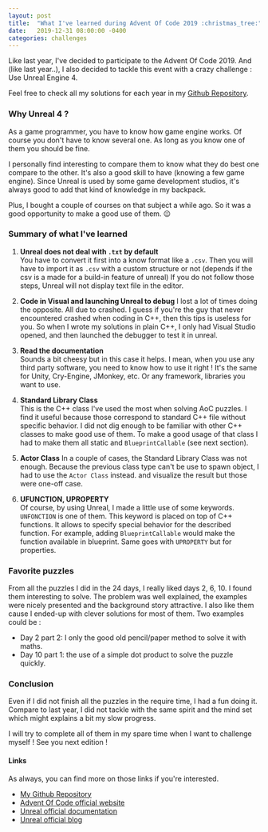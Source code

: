 ```yaml
---
layout: post
title:  "What I've learned during Advent Of Code 2019 :christmas_tree:"
date:   2019-12-31 08:00:00 -0400
categories: challenges
---
```


Like last year, I've decided to participate to the Advent Of Code 2019. 
And (like last year..), I also decided to tackle this event with a crazy challenge : Use Unreal Engine 4.

Feel free to check all my solutions for each year in my [Github Repository](https://github.com/Graygzou/advent-of-code-2019).

### Why Unreal 4 ?
As a game programmer, you have to know how game engine works. 
Of course you don't have to know several one. 
As long as you know one of them you should be fine.

I personally find interesting to compare them to know what they do best one compare to the other.
It's also a good skill to have (knowing a few game engine). 
Since Unreal is used by some game development studios, it's always good to add that kind of knowledge in my backpack.

Plus, I bought a couple of courses on that subject a while ago. 
So it was a good opportunity to make a good use of them. :wink:

### Summary of what I've learned
1. **Unreal does not deal with `.txt` by default**   
You have to convert it first into a know format like a `.csv`. 
Then you will have to import it as `.csv` with a custom structure or not 
(depends if the csv is a made for a build-in feature of unreal)
If you do not follow those steps, Unreal will not display text file in the editor.

2. **Code in Visual and launching Unreal to debug** 
I lost a lot of times doing the opposite. All due to crashed. 
I guess if you're the guy that never encountered crashed when coding in C++, then this tips is useless for you.
So when I wrote my solutions in plain C++, I only had Visual Studio opened, and then launched the debugger to test it in unreal.

3. **Read the documentation**   
Sounds a bit cheesy but in this case it helps. 
I mean, when you use any third party software, you need to know how to use it right !
It's the same for Unity, Cry-Engine, JMonkey, etc. Or any framework, libraries you want to use.

4. **Standard Library Class**   
This is the C++ class I've used the most when solving AoC puzzles. 
I find it useful because those correspond to standard C++ file without specific behavior.
I did not dig enough to be familiar with other C++ classes to make good use of them. 
To make a good usage of that class I had to make them all static and `BlueprintCallable` (see next section).   

5. **Actor Class**
In a couple of cases, the Standard Library Class was not enough. 
Because the previous class type can't be use to spawn object, I had to use the `Actor Class` instead. and visualize the result but those were one-off case.

6. **UFUNCTION, UPROPERTY**   
Of course, by using Unreal, I made a little use of some keywords. 
`UNFONCTION` is one of them. This keyword is placed on top of C++ functions. 
It allows to specify special behavior for the described function. 
For example, adding `BlueprintCallable` would make the function available in blueprint.
Same goes with `UPROPERTY` but for properties.

### Favorite puzzles
From all the puzzles I did in the 24 days, I really liked days 2, 6, 10. 
I found them interesting to solve. 
The problem was well explained, the examples were nicely presented and the background story attractive.
I also like them cause I ended-up with clever solutions for most of them. 
Two examples could be :
- Day 2 part 2: I only the good old pencil/paper method to solve it with maths.
- Day 10 part 1: the use of a simple dot product to solve the puzzle quickly.

### Conclusion
Even if I did not finish all the puzzles in the require time, I had a fun doing it.
Compare to last year, I did not tackle with the same spirit and the mind set which might explains a bit my slow progress.

I will try to complete all of them in my spare time when I want to challenge myself !
See you next edition !

#### Links
As always, you can find more on those links if you're interested.
- [My Github Repository](https://github.com/Graygzou/advent-of-code-2019)
- [Advent Of Code official website](https://adventofcode.com/2019/)
- [Unreal official documentation](https://docs.unrealengine.com/en-US/API)
- [Unreal official blog](https://www.unrealengine.com/en-US/blog)
